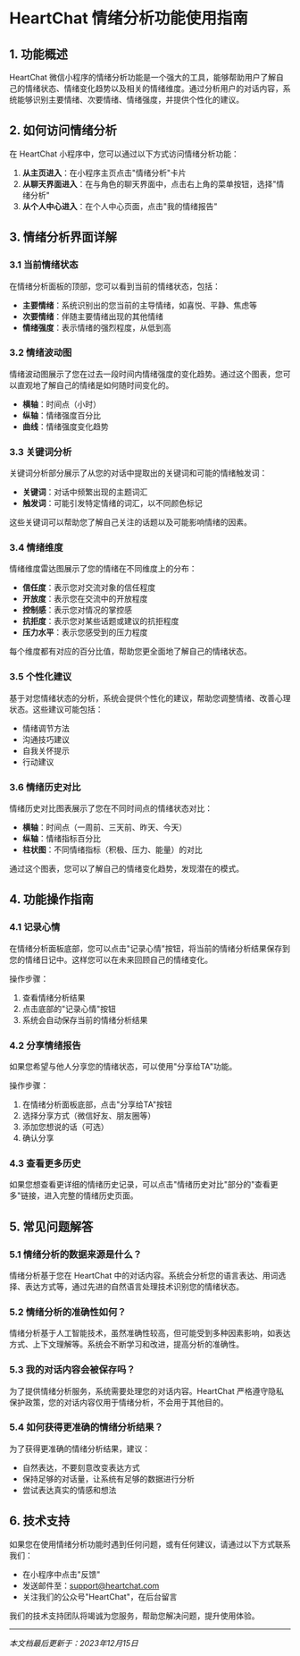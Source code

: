 # HeartChat 情绪分析功能使用指南

## 1. 功能概述

HeartChat 微信小程序的情绪分析功能是一个强大的工具，能够帮助用户了解自己的情绪状态、情绪变化趋势以及相关的情绪维度。通过分析用户的对话内容，系统能够识别主要情绪、次要情绪、情绪强度，并提供个性化的建议。

## 2. 如何访问情绪分析

在 HeartChat 小程序中，您可以通过以下方式访问情绪分析功能：

1. **从主页进入**：在小程序主页点击"情绪分析"卡片
2. **从聊天界面进入**：在与角色的聊天界面中，点击右上角的菜单按钮，选择"情绪分析"
3. **从个人中心进入**：在个人中心页面，点击"我的情绪报告"

## 3. 情绪分析界面详解

### 3.1 当前情绪状态

在情绪分析面板的顶部，您可以看到当前的情绪状态，包括：

- **主要情绪**：系统识别出的您当前的主导情绪，如喜悦、平静、焦虑等
- **次要情绪**：伴随主要情绪出现的其他情绪
- **情绪强度**：表示情绪的强烈程度，从低到高

### 3.2 情绪波动图

情绪波动图展示了您在过去一段时间内情绪强度的变化趋势。通过这个图表，您可以直观地了解自己的情绪是如何随时间变化的。

- **横轴**：时间点（小时）
- **纵轴**：情绪强度百分比
- **曲线**：情绪强度变化趋势

### 3.3 关键词分析

关键词分析部分展示了从您的对话中提取出的关键词和可能的情绪触发词：

- **关键词**：对话中频繁出现的主题词汇
- **触发词**：可能引发特定情绪的词汇，以不同颜色标记

这些关键词可以帮助您了解自己关注的话题以及可能影响情绪的因素。

### 3.4 情绪维度

情绪维度雷达图展示了您的情绪在不同维度上的分布：

- **信任度**：表示您对交流对象的信任程度
- **开放度**：表示您在交流中的开放程度
- **控制感**：表示您对情况的掌控感
- **抗拒度**：表示您对某些话题或建议的抗拒程度
- **压力水平**：表示您感受到的压力程度

每个维度都有对应的百分比值，帮助您更全面地了解自己的情绪状态。

### 3.5 个性化建议

基于对您情绪状态的分析，系统会提供个性化的建议，帮助您调整情绪、改善心理状态。这些建议可能包括：

- 情绪调节方法
- 沟通技巧建议
- 自我关怀提示
- 行动建议

### 3.6 情绪历史对比

情绪历史对比图表展示了您在不同时间点的情绪状态对比：

- **横轴**：时间点（一周前、三天前、昨天、今天）
- **纵轴**：情绪指标百分比
- **柱状图**：不同情绪指标（积极、压力、能量）的对比

通过这个图表，您可以了解自己的情绪变化趋势，发现潜在的模式。

## 4. 功能操作指南

### 4.1 记录心情

在情绪分析面板底部，您可以点击"记录心情"按钮，将当前的情绪分析结果保存到您的情绪日记中。这样您可以在未来回顾自己的情绪变化。

操作步骤：
1. 查看情绪分析结果
2. 点击底部的"记录心情"按钮
3. 系统会自动保存当前的情绪分析结果

### 4.2 分享情绪报告

如果您希望与他人分享您的情绪状态，可以使用"分享给TA"功能。

操作步骤：
1. 在情绪分析面板底部，点击"分享给TA"按钮
2. 选择分享方式（微信好友、朋友圈等）
3. 添加您想说的话（可选）
4. 确认分享

### 4.3 查看更多历史

如果您想查看更详细的情绪历史记录，可以点击"情绪历史对比"部分的"查看更多"链接，进入完整的情绪历史页面。

## 5. 常见问题解答

### 5.1 情绪分析的数据来源是什么？

情绪分析基于您在 HeartChat 中的对话内容。系统会分析您的语言表达、用词选择、表达方式等，通过先进的自然语言处理技术识别您的情绪状态。

### 5.2 情绪分析的准确性如何？

情绪分析基于人工智能技术，虽然准确性较高，但可能受到多种因素影响，如表达方式、上下文理解等。系统会不断学习和改进，提高分析的准确性。

### 5.3 我的对话内容会被保存吗？

为了提供情绪分析服务，系统需要处理您的对话内容。HeartChat 严格遵守隐私保护政策，您的对话内容仅用于情绪分析，不会用于其他目的。

### 5.4 如何获得更准确的情绪分析结果？

为了获得更准确的情绪分析结果，建议：
- 自然表达，不要刻意改变表达方式
- 保持足够的对话量，让系统有足够的数据进行分析
- 尝试表达真实的情感和想法

## 6. 技术支持

如果您在使用情绪分析功能时遇到任何问题，或有任何建议，请通过以下方式联系我们：

- 在小程序中点击"反馈"
- 发送邮件至：support@heartchat.com
- 关注我们的公众号"HeartChat"，在后台留言

我们的技术支持团队将竭诚为您服务，帮助您解决问题，提升使用体验。

---

*本文档最后更新于：2023年12月15日*
